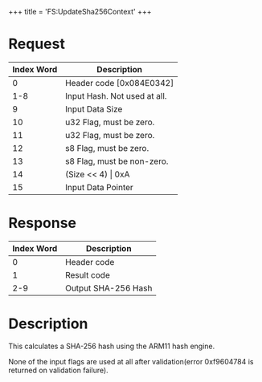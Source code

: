 +++
title = 'FS:UpdateSha256Context'
+++

# Request

| Index Word | Description                  |
|------------|------------------------------|
| 0          | Header code \[0x084E0342\]   |
| 1-8        | Input Hash. Not used at all. |
| 9          | Input Data Size              |
| 10         | u32 Flag, must be zero.      |
| 11         | u32 Flag, must be zero.      |
| 12         | s8 Flag, must be zero.       |
| 13         | s8 Flag, must be non-zero.   |
| 14         | (Size \<\< 4) \| 0xA         |
| 15         | Input Data Pointer           |

# Response

| Index Word | Description         |
|------------|---------------------|
| 0          | Header code         |
| 1          | Result code         |
| 2-9        | Output SHA-256 Hash |

# Description

This calculates a SHA-256 hash using the ARM11 hash engine.

None of the input flags are used at all after validation(error
0xf9604784 is returned on validation failure).